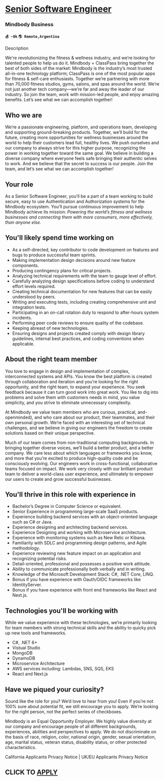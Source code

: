 # [Senior Software Engineer](https://www.remotewlb.com/apply/senior-software-engineer-85245)  
### Mindbody Business  
#### `💰 ~0k` `🌎 Remote,Argentina`  

Description

We're revolutionizing the fitness & wellness industry, and we’re looking for talented people to help us do it. Mindbody + ClassPass bring together the best of both sides of the market: Mindbody is the industry’s most trusted all-in-one technology platform; ClassPass is one of the most popular apps for fitness & self-care enthusiasts. Together we’re partnering with more than 70,000 fitness studios, gyms, salons, and spas around the world. We’re not just another tech company—we’re far and away the leader of our industry. So join the team, work with mission-led people, and enjoy amazing benefits. Let’s see what we can accomplish together!

## **Who we are**

We’re a passionate engineering, platform, and operations team, developing and supporting ground-breaking products. Together, we’ll build for the future, creating more opportunities for wellness businesses around the world to help their customers lead full, healthy lives. We push ourselves and our company to always strive for this higher purpose, recognizing the power in working together toward the same goal. We believe in building a diverse company where everyone feels safe bringing their authentic selves to work. And we believe that the secret to success is our people. Join the team, and let’s see what we can accomplish together!

## **Your role**

As a Senior Software Engineer, you’ll be a part of a team working to build secure, easy to use Authentication and Authorization systems for the Mindbody ecosystem. You’ll pursue continuous improvement to help Mindbody achieve its mission: _Powering the world’s fitness and wellness businesses and connecting them with more consumers, more effectively, than anyone else._

## **You'll likely spend time working on**

  * As a self-directed, key contributor to code development on features and bugs to produce successful team sprints.
  * Making implementation design decisions around new feature components.
  * Producing contingency plans for critical projects.
  * Analyzing technical requirements with the team to gauge level of effort.
  * Carefully analyzing design specifications before coding to understand effort levels required.
  * Creating technical documentation for new features that can be easily understood by peers.
  * Writing and executing tests, including creating comprehensive unit and integration tests.
  * Participating in an on-call rotation duty to respond to after-hours system incidents.
  * Performing peer code reviews to ensure quality of the codebase.
  * Keeping abreast of new technologies.
  * Ensuring designs and projects created comply with design library guidelines, internal best practices, and coding conventions when applicable.

## **About the right team member**

You love to engage in design and implementation of complex, interconnected systems and APIs. You know the best platform is created through collaboration and iteration and you’re looking for the right opportunity, and the right team, to expand your experience. You seek feedback because it can turn good work into great work. You like to dig into problems and solve them with customers needs in mind, you value simplicity, and you strive to eliminate unnecessary complexity.

At Mindbody we value team members who are curious, practical, and-openminded), and who care about our product, their teammates, and their own personal growth. We’re faced with an interesting set of technical challenges, and we believe in giving our engineers the freedom to create solutions based on their unique perspective.

Much of our team comes from non-traditional computing backgrounds. In bringing together diverse voices, we’ll build a better product, and a better company. We care less about which languages or frameworks you know, and more that you’re excited to produce high-quality code and be consciously evolving. Our engineers work in cross-functional, collaborative teams focused on impact. We work very closely with our brilliant product team to deliver a world-class user experience, and ultimately to empower our users to create and grow successful businesses.

## **You'll thrive in this role with experience in**

  * Bachelor’s Degree in Computer Science or equivalent.
  * Senior Experience in programming large-scale SaaS products.
  * Experience building backend services with an object-oriented language such as C# or Java.
  * Experience designing and architecting backend services.
  * Experience Designing and working with Microservice architecture.
  * Experience with monitoring systems such as New Relic or Kibana.
  * Familiarity with SDLC and programming design patterns, and Agile methodology.
  * Experience reviewing new feature impact on an application and recognizing potential risks.
  * Detail-oriented, professional and possesses a positive work attitude.
  * Ability to communicate professionally both verbally and in writing.
  * Knowledge of the Microsoft Development Stack: C#, .NET Core, LINQ.
  * Bonus if you have experience with Oauth/OIDC frameworks like IdentityServer.
  * Bonus if you have experience with front end frameworks like React and Next.js.

## Technologies **you'll be working with**

While we value experience with these technologies, we’re primarily looking for team members with strong technical skills and the ability to quicky pick up new tools and frameworks.

  * C#, .NET 6+
  * Vistual Studio
  * MongoDB
  * DynamoDB
  * Microservice Architecture
  * AWS services including: Lambdas, SNS, SQS, EKS
  * React and Next.js

## **Have we piqued your curiosity?**

Sound like the role for you? We’d love to hear from you! Even if you’re not 100% sure about potential fit, we still encourage you to apply. We’re looking for the right person, not the perfect series of checkboxes.

Mindbody is an Equal Opportunity Employer. We highly value diversity at our company and encourage people of all different backgrounds, experiences, abilities and perspectives to apply. We do not discriminate on the basis of race, religion, color, national origin, gender, sexual orientation, age, marital status, veteran status, disability status, or other protected characteristics.

California Applicants Privacy Notice | UK/EU Applicants Privacy Notice

  
## CLICK TO [APPLY](https://www.remotewlb.com/apply/senior-software-engineer-85245)

